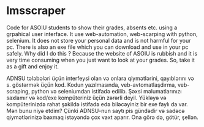 # lmsscraper
Code for ASOIU students to show their grades, absents etc. using a grpahical user interface.
It use web-automation, web-scarping with python, selenium.
It does not store your personal data and is not harmful for your pc.
There is also an exe file which you can download and use in your pc safely.
Why did I do this ? Because the website of ASOIU is rubbish and it is very time consuming when you just want to look at your grades.
So, take it as a gift and enjoy it.

ADNSU tələbələri üçün interfeysi olan və onlara qiymətlərini, qayıblərını və s. göstərmək üçün kod.
Kodun yazılmasında, veb-avtomatlaşdırma, veb-scraping, python və seleniumdan istifadə edilib.
Şəxsi məlumatlarınızı saxlamır və kod/exe kompüteriniz üçün zərərli deyil.
Yükləyə və kompüterinizdə rahat şəkildə istifadə edə biləcəyiniz bir exe faylı da var.
Mən bunu niyə etdim? Çünki ADNSU-nun saytı pis gündədir və sadəcə qiymətlərinizə baxmaq istəyəndə çox vaxt aparır.
Ona görə də, götür, şellən.
